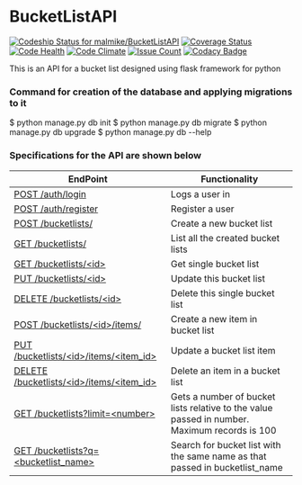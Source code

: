 # BucketListAPI
[![Codeship Status for malmike/BucketListAPI](https://app.codeship.com/projects/77766f50-54e4-0135-1058-2a73e0087811/status?branch=master)](https://app.codeship.com/projects/235425)
[![Coverage Status](https://coveralls.io/repos/github/malmike/BucketListAPI/badge.svg?branch=master)](https://coveralls.io/github/malmike/BucketListAPI?branch=master)
[![Code Health](https://landscape.io/github/malmike/BucketListAPI/master/landscape.svg?style=flat)](https://landscape.io/github/malmike/BucketListAPI/master)
[![Code Climate](https://codeclimate.com/github/malmike/BucketListAPI/badges/gpa.svg)](https://codeclimate.com/github/malmike/BucketListAPI)
[![Issue Count](https://codeclimate.com/github/malmike/BucketListAPI/badges/issue_count.svg)](https://codeclimate.com/github/malmike/BucketListAPI)
[![Codacy Badge](https://api.codacy.com/project/badge/Grade/057f34a9f5374707b86d72378320f2ba)](https://www.codacy.com/app/malmike/BucketListAPI?utm_source=github.com&amp;utm_medium=referral&amp;utm_content=malmike/BucketListAPI&amp;utm_campaign=Badge_Grade)

This is an API for a bucket list designed using flask framework for python

### Command for creation of the database and applying migrations to it
$ python manage.py db init
$ python manage.py db migrate
$ python manage.py db upgrade
$ python manage.py db --help


### Specifications for the API are shown below

| EndPoint | Functionality |
| -------- | ------------- |
| [ POST /auth/login ](#) | Logs a user in |
| [ POST /auth/register ](#) | Register a user |
| [ POST /bucketlists/ ](#) | Create a new bucket list |
| [ GET /bucketlists/ ](#) | List all the created bucket lists |
| [ GET /bucketlists/\<id> ](#) | Get single bucket list |
| [ PUT /bucketlists/\<id> ](#) | Update this bucket list |
| [ DELETE /bucketlists/\<id> ](#) | Delete this single bucket list |
| [ POST /bucketlists/\<id>/items/ ](#) | Create a new item in bucket list |
| [ PUT /bucketlists/\<id>/items/<item_id> ](#) | Update a bucket list item |
| [ DELETE /bucketlists/\<id>/items/<item_id> ](#) | Delete an item in a bucket list |
| [ GET /bucketlists?limit=\<number> ](#) | Gets a number of bucket lists relative to the value passed in number. Maximum records is 100 |
| [ GET /bucketlists?q=\<bucketlist_name> ](#) | Search for bucket list with the same name as that passed in bucketlist_name |
